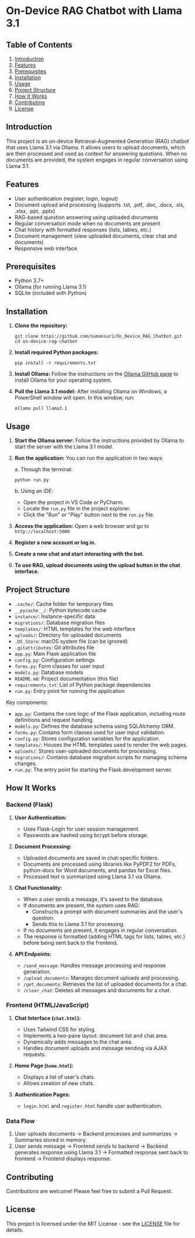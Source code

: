 # On-Device RAG Chatbot with Llama 3.1

## Table of Contents
1. [Introduction](#introduction)
2. [Features](#features)
3. [Prerequisites](#prerequisites)
4. [Installation](#installation)
5. [Usage](#usage)
6. [Project Structure](#project-structure)
7. [How It Works](#how-it-works)
8. [Contributing](#contributing)
9. [License](#license)

## Introduction

This project is an on-device Retrieval-Augmented Generation (RAG) chatbot that uses Llama 3.1 via Ollama. It allows users to upload documents, which are then processed and used as context for answering questions. When no documents are provided, the system engages in regular conversation using Llama 3.1.

## Features

- User authentication (register, login, logout)
- Document upload and processing (supports .txt, .pdf, .doc, .docx, .xls, .xlsx, .ppt, .pptx)
- RAG-based question answering using uploaded documents
- Regular conversation mode when no documents are present
- Chat history with formatted responses (lists, tables, etc.)
- Document management (view uploaded documents, clear chat and documents)
- Responsive web interface

## Prerequisites

- Python 3.7+
- Ollama (for running Llama 3.1)
- SQLite (included with Python)

## Installation

1. **Clone the repository:**
   ```
   git clone https://github.com/numansuri/On_Device_RAG_Chatbot.git
   cd on-device-rag-chatbot
   ```

2. **Install required Python packages:**
   ```
   pip install -r requirements.txt
   ```

3. **Install Ollama:**
   Follow the instructions on the [Ollama GitHub page](https://github.com/ollama/ollama) to install Ollama for your operating system.

4. **Pull the Llama 3.1 model:**
   After installing Ollama on Windows, a PowerShell window will open. In this window, run:
   ```
   ollama pull llama3.1
   ```

## Usage

1. **Start the Ollama server:**
   Follow the instructions provided by Ollama to start the server with the Llama 3.1 model.

2. **Run the application:**
   You can run the application in two ways:
   
   a. Through the terminal:
      ```
      python run.py
      ```
   
   b. Using an IDE:
      - Open the project in VS Code or PyCharm.
      - Locate the `run.py` file in the project explorer.
      - Click the "Run" or "Play" button next to the `run.py` file.

3. **Access the application:**
   Open a web browser and go to `http://localhost:5000`

4. **Register a new account or log in.**

5. **Create a new chat and start interacting with the bot.**

6. **To use RAG, upload documents using the upload button in the chat interface.**

## Project Structure

- `.cache/`: Cache folder for temporary files
- `__pycache__/`: Python bytecode cache
- `instance/`: Instance-specific data
- `migrations/`: Database migration files
- `templates/`: HTML templates for the web interface
- `uploads/`: Directory for uploaded documents
- `.DS_Store`: macOS system file (can be ignored)
- `.gitattributes`: Git attributes file
- `app.py`: Main Flask application file
- `config.py`: Configuration settings
- `forms.py`: Form classes for user input
- `models.py`: Database models
- `README.md`: Project documentation (this file)
- `requirements.txt`: List of Python package dependencies
- `run.py`: Entry point for running the application

Key components:
- `app.py`: Contains the core logic of the Flask application, including route definitions and request handling.
- `models.py`: Defines the database schema using SQLAlchemy ORM.
- `forms.py`: Contains form classes used for user input validation.
- `config.py`: Stores configuration variables for the application.
- `templates/`: Houses the HTML templates used to render the web pages.
- `uploads/`: Stores user-uploaded documents for processing.
- `migrations/`: Contains database migration scripts for managing schema changes.
- `run.py`: The entry point for starting the Flask development server.

## How It Works

### Backend (Flask)

1. **User Authentication:**
   - Uses Flask-Login for user session management.
   - Passwords are hashed using bcrypt before storage.

2. **Document Processing:**
   - Uploaded documents are saved in chat-specific folders.
   - Documents are processed using libraries like PyPDF2 for PDFs, python-docx for Word documents, and pandas for Excel files.
   - Processed text is summarized using Llama 3.1 via Ollama.

3. **Chat Functionality:**
   - When a user sends a message, it's saved to the database.
   - If documents are present, the system uses RAG:
     - Constructs a prompt with document summaries and the user's question.
     - Sends this to Llama 3.1 for processing.
   - If no documents are present, it engages in regular conversation.
   - The response is formatted (adding HTML tags for lists, tables, etc.) before being sent back to the frontend.

4. **API Endpoints:**
   - `/send_message`: Handles message processing and response generation.
   - `/upload_documents`: Manages document uploads and processing.
   - `/get_documents`: Retrieves the list of uploaded documents for a chat.
   - `/clear_chat`: Deletes all messages and documents for a chat.

### Frontend (HTML/JavaScript)

1. **Chat Interface (`chat.html`):**
   - Uses Tailwind CSS for styling.
   - Implements a two-pane layout: document list and chat area.
   - Dynamically adds messages to the chat area.
   - Handles document uploads and message sending via AJAX requests.

2. **Home Page (`home.html`):**
   - Displays a list of user's chats.
   - Allows creation of new chats.

3. **Authentication Pages:**
   - `login.html` and `register.html` handle user authentication.

### Data Flow

1. User uploads documents → Backend processes and summarizes → Summaries stored in memory.
2. User sends message → Frontend sends to backend → Backend generates response using Llama 3.1 → Formatted response sent back to frontend → Frontend displays response.

## Contributing

Contributions are welcome! Please feel free to submit a Pull Request.

## License

This project is licensed under the MIT License - see the [LICENSE](LICENSE) file for details.